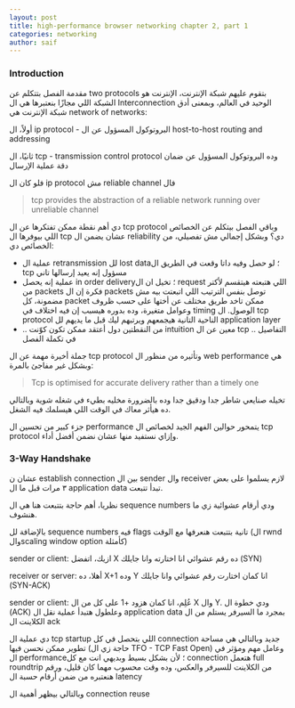 ```yaml
---
layout: post
title: high-performance browser networking chapter 2, part 1
categories: networking
author: saif
---
```




### Introduction

مقدمة الفصل بتتكلم عن two protocols بتقوم عليهم شبكة الإنترنت، الإنترنت هو الشبكة اللي مجازًا بنعتبرها هي ال Interconnection الوحيد في العالم، وبمعنى أدق شبكة الإنترنت هي network of networks:

أولاً، ال ip protocol - البروتوكول المسؤول عن ال host-to-host routing and addressing

ثانيًا، ال tcp - transmission control protocol وده البروتوكول المسؤول عن ضمان دقة عملية الإرسال

فلو كان ال ip protocol مش reliable channel فال 

> tcp provides the abstraction of a reliable network running over unreliable channel

دي أهم نقطة ممكن تفتكرها عن ال tcp protocol وباقي الفصل بيتكلم عن الخصائص اللي بيوفرها ال tcp عشان يضمن ال reliability دي؟ وبشكل إجمالي مش تفصيلي، من الخصائص دي:

- عملية ال retransmission لل lost data؛ لو حصل وفيه داتا وقعت في الطريق ال tcp مسؤول إنه يعيد إرسالها تاني
- عملية إنه يحصل in order delivery؛ تخيل ان ال request اللي هتبعته هيتقسم لأكتر من packets فكرة إن ال packets توصل بنفس الترتيب اللي اتبعتت بيه مش مضمونة، كل packet ممكن تاخد طريق مختلف عن أختها على حسب ظروف وعوامل متغيرة، وده بدوره هيسبب إن فيه اختلاف في timing الوصول. ال tcp protocol الناحية التانية هيجمعهم ويرتبهم ليك قبل ما يديهم لل application layer
- .. من النقطتين دول أعتقد ممكن تكون كوّنت intuition معين عن ال tcp .. التفاصيل في تكملة الفصل

جملة أخيرة مهمة عن ال tcp protocol وتأثيره من منظور ال web performance هي وبشكل غير مفاجئ بالمرة:

> Tcp is optimised for accurate delivery rather than a timely one

تخيله صنايعي شاطر جدا ودقيق جدا وده بالضرورة مخليه بطيء في شغله شوية وبالتالي ده هيأثر معاك في الوقت اللي هيسلمك فيه الشغل.

جزء كبير من تحسين ال performance يتمحور حوالين الفهم الجيد لخصائص ال tcp protocol وإزاي نستفيد منها عشان نضمن أفضل أداء.


### 3-Way Handshake

عشان ن establish connection بين ال sender وال receiver لازم يسلموا على بعض ٣ مرات قبل ما ال application data تبدأ تتبعت.

نظريا، أهم حاجة بتتبعت هنا هي ال sequence numbers ودي أرقام عشوائية زي ما هنشوف. 

بالإضافة لل sequence numbers فيه flags تانية بتتبعت هنعرفها مع الوقت (ال rwnd والscaling window option كأمثلة)

sender or client: ازيك، اتفضل X ده رقم عشوائي انا اختارته وانا جايلك (SYN)

receiver or server: أهلا، ده X+1 وده Y انا كمان اختارت رقم عشوائي وانا جايلك (SYN-ACK)

sender or client: عُلِم، انا كمان هزود +1 على كل من ال X وال Y. ودي خطوة ال (ACK) وعلطول هتبدأ عملية نقل ال application data بمجرد ما السيرفر يستلم من ال الكلاينت ال ack


دي عملية ال tcp startup اللي بتحصل في كل connection جديد وبالتالي هي مساحة تطوير ممكن نحسن فيها (حاجة زي ال TFO - TCP Fast Open) وعامل مهم ومؤثر في ال performance؛ لأن بشكل بسيط وبديهي انت مع كل connection هتعمل full roundtrip من الكلاينت للسيرفر والعكس، وده وقت محسوب مهما كان قليل، ورقم هنعتبره من ضمن أرقام حسبة ال latency


وبالتالي بيظهر أهمية ال connection reuse
